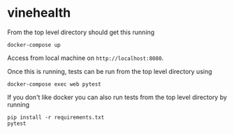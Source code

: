 # vinehealth

From the top level directory should get this running
```
docker-compose up
```

Access from local machine on `http://localhost:8080`.

Once this is running, tests can be run from the top level directory using 
```
docker-compose exec web pytest
``` 

If you don't like docker you can also run tests from the top level directory by running
```
pip install -r requirements.txt
pytest
```





